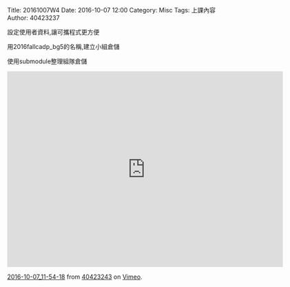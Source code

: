 Title: 20161007W4
Date: 2016-10-07 12:00
Category: Misc
Tags: 上課內容
Author: 40423237
<!-- PELICAN_END_SUMMARY -->
<p>設定使用者資料,讓可攜程式更方便</p>

<p>用2016fallcadp_bg5的名稱,建立小組倉儲</p>
<p>使用submodule整理組隊倉儲</p>
<iframe src="https://player.vimeo.com/video/187303117" width="640" height="455" frameborder="0" webkitallowfullscreen mozallowfullscreen allowfullscreen></iframe>
<p><a href="https://vimeo.com/187303117">2016-10-07_11-54-18</a> from <a href="https://vimeo.com/user45620934">40423243</a> on <a href="https://vimeo.com">Vimeo</a>.</p>